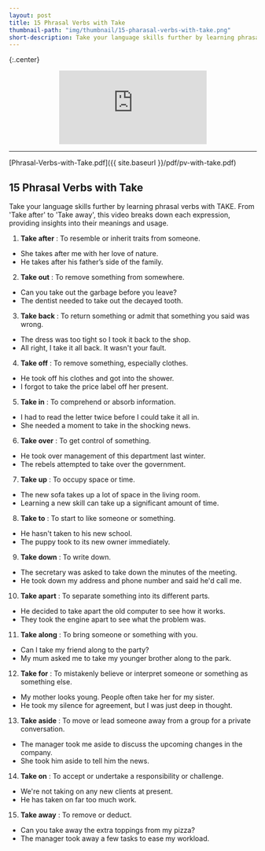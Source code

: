 ```yaml
---
layout: post
title: 15 Phrasal Verbs with Take
thumbnail-path: "img/thumbnail/15-pharasal-verbs-with-take.png"
short-description: Take your language skills further by learning phrasal verbs with TAKE.
---
```


{:.center}

<div style="text-align:center;width:100%">
<iframe
src="https://www.youtube.com/embed/cT0aMLgyZeA" 
frameborder="0" 
allow="accelerometer; autoplay; encrypted-media; gyroscope; picture-in-picture" 
allowfullscreen></iframe>
</div>

<hr/>

[Phrasal-Verbs-with-Take.pdf]({{ site.baseurl }}/pdf/pv-with-take.pdf)

## 15 Phrasal Verbs with Take

Take your language skills further by learning phrasal verbs with TAKE. From 'Take after' to 'Take away', this video breaks down each expression, providing insights into their meanings and usage.

1. **Take after** : To resemble or inherit traits from someone.

- She takes after me with her love of nature.
- He takes after his father’s side of the family.

2. **Take out** : To remove something from somewhere.

- Can you take out the garbage before you leave?
- The dentist needed to take out the decayed tooth.

3. **Take back** : To return something or admit that something you said was wrong.

- The dress was too tight so I took it back to the shop.
- All right, I take it all back. It wasn't your fault.

4. **Take off** : To remove something, especially clothes.

- He took off his clothes and got into the shower.
- I forgot to take the price label off her present.

5. **Take in** : To comprehend or absorb information.

- I had to read the letter twice before I could take it all in.
- She needed a moment to take in the shocking news.

6. **Take over** : To get control of something.

- He took over management of this department last winter.
- The rebels attempted to take over the government.

7. **Take up** : To occupy space or time.

- The new sofa takes up a lot of space in the living room.
- Learning a new skill can take up a significant amount of time.

8. **Take to** : To start to like someone or something.

- He hasn't taken to his new school.
- The puppy took to its new owner immediately.

9. **Take down** : To write down.

- The secretary was asked to take down the minutes of the meeting.
- He took down my address and phone number and said he'd call me.

10. **Take apart** : To separate something into its different parts.

- He decided to take apart the old computer to see how it works.
- They took the engine apart to see what the problem was.

11. **Take along** : To bring someone or something with you.

- Can I take my friend along to the party?
- My mum asked me to take my younger brother along to the park.

12. **Take for** : To mistakenly believe or interpret someone or something as something else.

- My mother looks young. People often take her for my sister.
- He took my silence for agreement, but I was just deep in thought.

13. **Take aside** : To move or lead someone away from a group for a private conversation.

- The manager took me aside to discuss the upcoming changes in the company.
- She took him aside to tell him the news.

14. **Take on** : To accept or undertake a responsibility or challenge.

- We're not taking on any new clients at present.
- He has taken on far too much work.

15. **Take away** : To remove or deduct.

- Can you take away the extra toppings from my pizza?
- The manager took away a few tasks to ease my workload.
